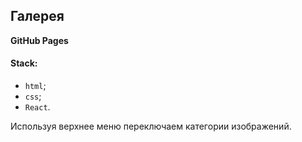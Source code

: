 ## Галерея

**GitHub Pages**

#### Stack: 
- `html`;
- `css`;
- `React`.

Используя верхнее меню переключаем категории изображений.
